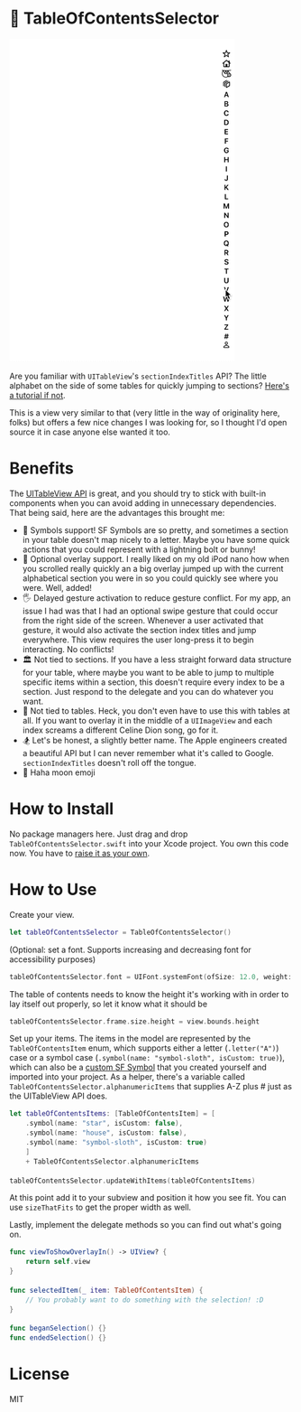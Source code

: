 # 📖 TableOfContentsSelector

![Table of Contents GIF](table-of-contents-new.gif)

Are you familiar with `UITableView`'s `sectionIndexTitles` API? The little alphabet on the side of some tables for quickly jumping to sections? [Here's a tutorial if not](https://www.appcoda.com/ios-programming-index-list-uitableview/).

This is a view very similar to that (very little in the way of originality here, folks) but offers a few nice changes I was looking for, so I thought I'd open source it in case anyone else wanted it too.

# Benefits

The [UITableView API](https://www.appcoda.com/ios-programming-index-list-uitableview/) is great, and you should try to stick with built-in components when you can avoid adding in unnecessary dependencies. That being said, here are the advantages this brought me:

- 🐇 Symbols support! SF Symbols are so pretty, and sometimes a section in your table doesn't map nicely to a letter. Maybe you have some quick actions that you could represent with a lightning bolt or bunny!
- 🌠 Optional overlay support. I really liked on my old iPod nano how when you scrolled really quickly an a big overlay jumped up with the current alphabetical section you were in so you could quickly see where you were. Well, added!
- 🖐 Delayed gesture activation to reduce gesture conflict. For my app, an issue I had was that I had an optional swipe gesture that could occur from the right side of the screen. Whenever a user activated that gesture, it would also activate the section index titles and jump everywhere. This view requires the user long-press it to begin interacting. No conflicts!
- 🏛 Not tied to sections. If you have a less straight forward data structure for your table, where maybe you want to be able to jump to multiple specific items within a section, this doesn't require every index to be a section. Just respond to the delegate and you can do whatever you want.
- 🏓 Not tied to tables. Heck, you don't even have to use this with tables at all. If you want to overlay it in the middle of a `UIImageView` and each index screams a different Celine Dion song, go for it.
- 🏂 Let's be honest, a slightly better name. The Apple engineers created a beautiful API but I can never remember what it's called to Google. `sectionIndexTitles` doesn't roll off the tongue. 
- 🌝 Haha moon emoji

# How to Install

No package managers here. Just drag and drop `TableOfContentsSelector.swift` into your Xcode project. You own this code now. You have to [raise it as your own](https://i.imgur.com/LqdUwQq.jpg).

# How to Use

Create your view.

```swift
let tableOfContentsSelector = TableOfContentsSelector()
```

(Optional: set a font. Supports increasing and decreasing font for accessibility purposes)

```swift
tableOfContentsSelector.font = UIFont.systemFont(ofSize: 12.0, weight: .semibold) // Default
```

The table of contents needs to know the height it's working with in order to lay itself out properly, so let it know what it should be

```swift
tableOfContentsSelector.frame.size.height = view.bounds.height
```

Set up your items. The items in the model are represented by the `TableOfContentsItem` enum, which supports either a letter (`.letter("A")`) case or a symbol case (`.symbol(name: "symbol-sloth", isCustom: true)`), which can also be a [custom SF Symbol](https://developer.apple.com/documentation/xcode/creating_custom_symbol_images_for_your_app) that you created yourself and imported into your project. As a helper, there's a variable called `TableOfContentsSelector.alphanumericItems` that supplies A-Z plus # just as the UITableView API does.

```swift
let tableOfContentsItems: [TableOfContentsItem] = [
    .symbol(name: "star", isCustom: false),
    .symbol(name: "house", isCustom: false),
    .symbol(name: "symbol-sloth", isCustom: true)
    ] 
    + TableOfContentsSelector.alphanumericItems

tableOfContentsSelector.updateWithItems(tableOfContentsItems)
```

At this point add it to your subview and position it how you see fit. You can use `sizeThatFits` to get the proper width as well.

Lastly, implement the delegate methods so you can find out what's going on.

```swift
func viewToShowOverlayIn() -> UIView? {
    return self.view
}

func selectedItem(_ item: TableOfContentsItem) {
    // You probably want to do something with the selection! :D
}

func beganSelection() {}
func endedSelection() {}
```

# License

MIT
